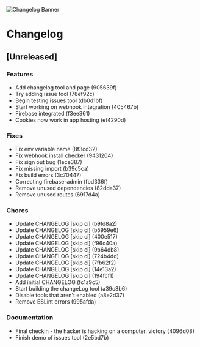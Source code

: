![Changelog Banner](https://cdn.bytez.com/images/inference/Sw0tC5faC4LjDCJz509Xe.png)

# Changelog

## [Unreleased]

### Features
- Add changelog tool and page (905639f)
- Try adding issue tool (78ef92c)
- Begin testing issues tool (db0d1bf)
- Start working on webhook integration (405467b)
- Firebase integrated (f3ee361)
- Cookies now work in app hosting (ef4290d)

### Fixes
- Fix env variable name (8f3cd32)
- Fix webhook install checker (9431204)
- Fix sign out bug (1ece387)
- Fix missing import (b39c5ca)
- Fix build errors (3c70447)
- Correcting firebase-admin (fbd336f)
- Remove unused dependencies (82dda37)
- Remove unused routes (6917d4a)

### Chores
- Update CHANGELOG [skip ci] (b9fd8a2)
- Update CHANGELOG [skip ci] (b5959e6)
- Update CHANGELOG [skip ci] (400e517)
- Update CHANGELOG [skip ci] (f96c40a)
- Update CHANGELOG [skip ci] (9b64db8)
- Update CHANGELOG [skip ci] (724b4dd)
- Update CHANGELOG [skip ci] (7fb62f2)
- Update CHANGELOG [skip ci] (14e13a2)
- Update CHANGELOG [skip ci] (194fcf1)
- Add initial CHANGELOG (fc1a9c5)
- Start building the changeLog tool (a39c3b6)
- Disable tools that aren't enabled (a8e2d37)
- Remove ESLint errors (995afda)

### Documentation
- Final checkin - the hacker is hacking on a computer. victory (4096d08)
- Finish demo of issues tool (2e5bd7b)